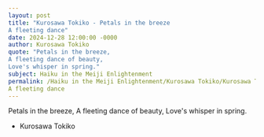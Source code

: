 ```yaml
---
layout: post
title: "Kurosawa Tokiko - Petals in the breeze
A fleeting dance"
date: 2024-12-28 12:00:00 -0000
author: Kurosawa Tokiko
quote: "Petals in the breeze,
A fleeting dance of beauty,
Love's whisper in spring."
subject: Haiku in the Meiji Enlightenment
permalink: /Haiku in the Meiji Enlightenment/Kurosawa Tokiko/Kurosawa Tokiko - Petals in the breeze
A fleeting dance
---
```


Petals in the breeze,
A fleeting dance of beauty,
Love's whisper in spring.

- Kurosawa Tokiko
